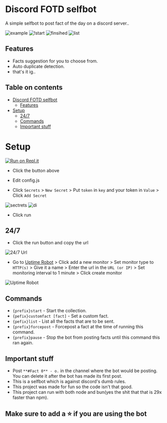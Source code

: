 # Discord FOTD selfbot

A simple selfbot to post fact of the day on a discord server..

![example](https://i.imgur.com/MkrS8Rr.png)
![!start](https://i.imgur.com/mwdbIUN.png)
![finsihed](https://i.imgur.com/o64WjI7.png)
![list](https://i.imgur.com/pTLz4bp.png)

## Features

- Facts suggestion for you to choose from.
- Auto duplicate detection.
- that's it ig..

## Table on contents

- [Discord FOTD selfbot](#discord-fotd-selfbot)
  - [Features](#features)
- [Setup](#setup)
  - [24/7](#247)
  - [Commands](#commands)
  - [Important stuff](#important-stuff)

# Setup

[![Run on Repl.it](https://repl.it/badge/github/xharuke/fotd-selfbot)](https://repl.it/github/xHaruke/fotd-selfbot)

- Click the button above

- Edit config.js

- Click `Secrets` > `New Secret` > Put `token` in `key` and your token in `Value` > Click `Add Secret`

![sectrets](https://i.imgur.com/N1bha6v.png)
![di](https://i.imgur.com/RHlNHTv.png)

- Click run

## 24/7

- Click the run button and copy the url

![24/7 Url](https://i.imgur.com/iCJe8GI.png)

- Go to [Uptime Robot](https://uptimerobot.com/dashboard) > Click add a new monitor > Set monitor type to `HTTP(s)` > Give it a name > Enter the url in the `URL (or IP)` > Set monitoring interval to 1 minute > Click create monitor

![Uptime Robot](https://i.imgur.com/eTlKgrZ.png)

## Commands

- `{prefix}start` - Start the collection.
- `{pefix}customfact [fact]` - Set a custom fact.
- `{pefix}list` - List all the facts that are to be sent.
- `{prefix}forcepost` - Forcepost a fact at the time of running this command.
- `{prefix}pause` - Stop the bot from posting facts until this command this ran again.

## Important stuff

- Post `**#Fact 0** - o.` in the channel where the bot would be posting. You can delete it after the bot has made its first post.
- This is a selfbot which is against discord's dumb rules.
- This project was made for fun so the code isn't that good.
- This project can run with both node and bun(yes the shit that that is 29x faster than npm).

## Make sure to add a ⭐ if you are using the bot
